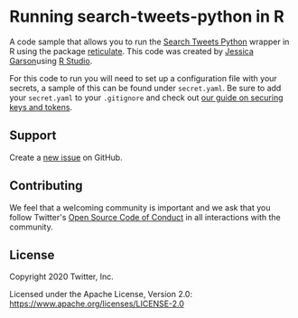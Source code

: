 # Running search-tweets-python in R
A code sample that allows you to run the [Search Tweets Python](https://github.com/twitterdev/search-tweets-python) wrapper in R using the package [reticulate](https://rstudio.github.io/reticulate/). This code was created by [Jessica Garson](https://twitter.com/jessicagarson)using [R Studio](https://rstudio.com/). 

For this code to run you will need to set up a configuration file with your secrets, a sample of this can be found under `secret.yaml`. Be sure to add your `secret.yaml` to your `.gitignore` and check out [our guide on securing keys and tokens](https://developer.twitter.com/en/docs/basics/authentication/guides/securing-keys-and-tokens).

## Support

Create a [new issue](https://github.com/twitterdev/search-tweets-python-in-r/issues) on GitHub.

## Contributing

We feel that a welcoming community is important and we ask that you follow Twitter's
[Open Source Code of Conduct](https://github.com/twitter/code-of-conduct/blob/master/code-of-conduct.md)
in all interactions with the community.

## License

Copyright 2020 Twitter, Inc.

Licensed under the Apache License, Version 2.0: https://www.apache.org/licenses/LICENSE-2.0
